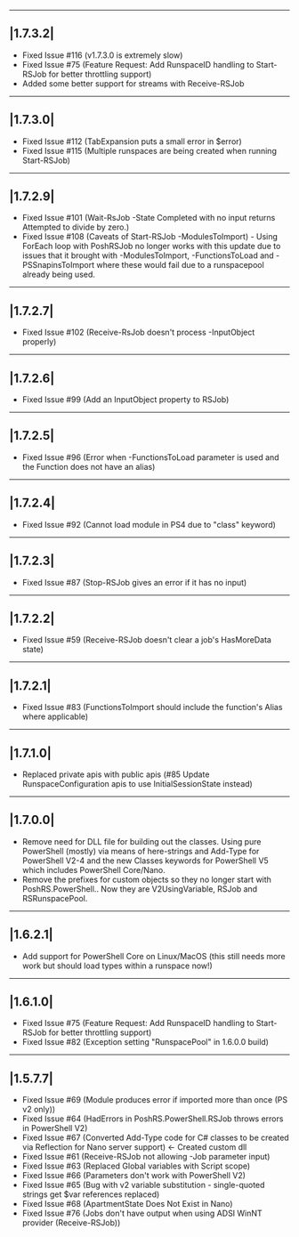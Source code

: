 ---------
|1.7.3.2|
---------
* Fixed Issue #116 (v1.7.3.0 is extremely slow)
* Fixed Issue #75 (Feature Request: Add RunspaceID handling to Start-RSJob for better throttling support)
* Added some better support for streams with Receive-RSJob

---------
|1.7.3.0|
---------
* Fixed Issue #112 (TabExpansion puts a small error in $error)
* Fixed Issue #115 (Multiple runspaces are being created when running Start-RSJob)

---------
|1.7.2.9|
---------
* Fixed Issue #101 (Wait-RsJob -State Completed with no input returns Attempted to divide by zero.)
* Fixed Issue #108 (Caveats of Start-RSJob -ModulesToImport) - Using ForEach loop with PoshRSJob no longer works with this update due to issues that it brought with -ModulesToImport, -FunctionsToLoad and -PSSnapinsToImport where these would fail due to a runspacepool already being used.

---------
|1.7.2.7|
---------
* Fixed Issue #102 (Receive-RsJob doesn't process -InputObject properly)

---------
|1.7.2.6|
---------
* Fixed Issue #99 (Add an InputObject property to RSJob)

---------
|1.7.2.5|
---------
* Fixed Issue #96 (Error when -FunctionsToLoad parameter is used and the Function does not have an alias)

---------
|1.7.2.4|
---------
* Fixed Issue #92 (Cannot load module in PS4 due to "class" keyword)


---------
|1.7.2.3|
---------
* Fixed Issue #87 (Stop-RSJob gives an error if it has no input)

---------
|1.7.2.2|
---------
* Fixed Issue #59 (Receive-RSJob doesn't clear a job's HasMoreData state)

---------
|1.7.2.1|
---------
* Fixed Issue #83 (FunctionsToImport should include the function's Alias where applicable)


---------
|1.7.1.0|
---------
* Replaced private apis with public apis (#85 Update RunspaceConfiguration apis to use InitialSessionState instead)

---------
|1.7.0.0|
---------
* Remove need for DLL file for building out the classes. Using pure PowerShell (mostly) via means of here-strings and Add-Type for PowerShell V2-4 and the new Classes keywords for PowerShell V5 which includes PowerShell Core/Nano.
* Remove the prefixes for custom objects so they no longer start with PoshRS.PowerShell.. Now they are V2UsingVariable, RSJob and RSRunspacePool.

---------
|1.6.2.1|
---------
* Add support for PowerShell Core on Linux/MacOS (this still needs more work but should load types within a runspace now!)

---------
|1.6.1.0|
---------
* Fixed Issue #75 (Feature Request: Add RunspaceID handling to Start-RSJob for better throttling support)
* Fixed Issue #82 (Exception setting "RunspacePool" in 1.6.0.0 build)

---------
|1.5.7.7|
---------
* Fixed Issue #69 (Module produces error if imported more than once (PS v2 only))
* Fixed Issue #64 (HadErrors in PoshRS.PowerShell.RSJob throws errors in PowerShell V2)
* Fixed Issue #67 (Converted Add-Type code for C# classes to be created via Reflection for Nano server support) <- Created custom dll
* Fixed Issue #61 (Receive-RSJob not allowing -Job parameter input)
* Fixed Issue #63 (Replaced Global variables with Script scope)
* Fixed Issue #66 (Parameters don't work with PowerShell V2)
* Fixed Issue #65 (Bug with v2 variable substitution - single-quoted strings get $var references replaced)
* Fixed Issue #68 (ApartmentState Does Not Exist in Nano)
* Fixed Issue #76 (Jobs don't have output when using ADSI WinNT provider (Receive-RSJob))
